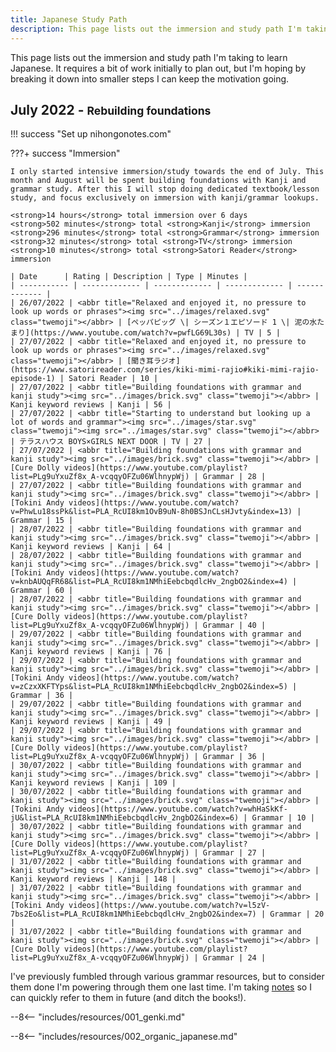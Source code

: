 ```yaml
---
title: Japanese Study Path
description: This page lists out the immersion and study path I'm taking to learn Japanese.
---
```


This page lists out the immersion and study path I'm taking to learn Japanese. It requires a bit of work initially to plan out, but I'm hoping by breaking it down into smaller steps I can keep the motivation going.

## July 2022 - <small>Rebuilding foundations</small>

!!! success "Set up nihongonotes.com"

???+ success "Immersion"

    I only started intensive immersion/study towards the end of July. This month and August will be spent building foundations with Kanji and grammar study. After this I will stop doing dedicated textbook/lesson study, and focus exclusively on immersion with kanji/grammar lookups.

    <strong>14 hours</strong> total immersion over 6 days  
    <strong>502 minutes</strong> total <strong>Kanji</strong> immersion  
    <strong>296 minutes</strong> total <strong>Grammar</strong> immersion  
    <strong>32 minutes</strong> total <strong>TV</strong> immersion  
    <strong>10 minutes</strong> total <strong>Satori Reader</strong> immersion  

    | Date      | Rating | Description | Type | Minutes |
    | ----------- | ------------- | ------------- | ------------- | ------------- |
    | 26/07/2022 | <abbr title="Relaxed and enjoyed it, no pressure to look up words or phrases"><img src="../images/relaxed.svg" class="twemoji"></abbr> | [ペッパピッグ \| シーズン１エピソード 1 \| 泥の水たまり](https://www.youtube.com/watch?v=pwfLG69L30s) | TV | 5 |
    | 27/07/2022 | <abbr title="Relaxed and enjoyed it, no pressure to look up words or phrases"><img src="../images/relaxed.svg" class="twemoji"></abbr> | [聞き耳ラジオ](https://www.satorireader.com/series/kiki-mimi-rajio#kiki-mimi-rajio-episode-1) | Satori Reader | 10 |
    | 27/07/2022 | <abbr title="Building foundations with grammar and kanji study"><img src="../images/brick.svg" class="twemoji"></abbr> | Kanji keyword reviews | Kanji | 56 |
    | 27/07/2022 | <abbr title="Starting to understand but looking up a lot of words and grammar"><img src="../images/star.svg" class="twemoji"><img src="../images/star.svg" class="twemoji"></abbr> | テラスハウス BOYS×GIRLS NEXT DOOR | TV | 27 |
    | 27/07/2022 | <abbr title="Building foundations with grammar and kanji study"><img src="../images/brick.svg" class="twemoji"></abbr> | [Cure Dolly videos](https://www.youtube.com/playlist?list=PLg9uYxuZf8x_A-vcqqyOFZu06WlhnypWj) | Grammar | 28 |
    | 27/07/2022 | <abbr title="Building foundations with grammar and kanji study"><img src="../images/brick.svg" class="twemoji"></abbr> | [Tokini Andy videos](https://www.youtube.com/watch?v=PhwLu18ssPk&list=PLA_RcUI8km1OvB9uN-8h0BSJnCLsHJvty&index=13) | Grammar | 15 |
    | 28/07/2022 | <abbr title="Building foundations with grammar and kanji study"><img src="../images/brick.svg" class="twemoji"></abbr> | Kanji keyword reviews | Kanji | 64 |
    | 28/07/2022 | <abbr title="Building foundations with grammar and kanji study"><img src="../images/brick.svg" class="twemoji"></abbr> | [Tokini Andy videos](https://www.youtube.com/watch?v=knbAUQqFR68&list=PLA_RcUI8km1NMhiEebcbqdlcHv_2ngbO2&index=4) | Grammar | 60 |
    | 28/07/2022 | <abbr title="Building foundations with grammar and kanji study"><img src="../images/brick.svg" class="twemoji"></abbr> | [Cure Dolly videos](https://www.youtube.com/playlist?list=PLg9uYxuZf8x_A-vcqqyOFZu06WlhnypWj) | Grammar | 40 |
    | 29/07/2022 | <abbr title="Building foundations with grammar and kanji study"><img src="../images/brick.svg" class="twemoji"></abbr> | Kanji keyword reviews | Kanji | 76 |
    | 29/07/2022 | <abbr title="Building foundations with grammar and kanji study"><img src="../images/brick.svg" class="twemoji"></abbr> | [Tokini Andy videos](https://www.youtube.com/watch?v=zCzxXKFTYps&list=PLA_RcUI8km1NMhiEebcbqdlcHv_2ngbO2&index=5) | Grammar | 36 |
    | 29/07/2022 | <abbr title="Building foundations with grammar and kanji study"><img src="../images/brick.svg" class="twemoji"></abbr> | Kanji keyword reviews | Kanji | 49 |
    | 29/07/2022 | <abbr title="Building foundations with grammar and kanji study"><img src="../images/brick.svg" class="twemoji"></abbr> | [Cure Dolly videos](https://www.youtube.com/playlist?list=PLg9uYxuZf8x_A-vcqqyOFZu06WlhnypWj) | Grammar | 36 |
    | 30/07/2022 | <abbr title="Building foundations with grammar and kanji study"><img src="../images/brick.svg" class="twemoji"></abbr> | Kanji keyword reviews | Kanji | 109 |
    | 30/07/2022 | <abbr title="Building foundations with grammar and kanji study"><img src="../images/brick.svg" class="twemoji"></abbr> | [Tokini Andy videos](https://www.youtube.com/watch?v=whHaSkKf-jU&list=PLA_RcUI8km1NMhiEebcbqdlcHv_2ngbO2&index=6) | Grammar | 10 |
    | 30/07/2022 | <abbr title="Building foundations with grammar and kanji study"><img src="../images/brick.svg" class="twemoji"></abbr> | [Cure Dolly videos](https://www.youtube.com/playlist?list=PLg9uYxuZf8x_A-vcqqyOFZu06WlhnypWj) | Grammar | 27 |
    | 31/07/2022 | <abbr title="Building foundations with grammar and kanji study"><img src="../images/brick.svg" class="twemoji"></abbr> | Kanji keyword reviews | Kanji | 148 |
    | 31/07/2022 | <abbr title="Building foundations with grammar and kanji study"><img src="../images/brick.svg" class="twemoji"></abbr> | [Tokini Andy videos](https://www.youtube.com/watch?v=l5zV-7bs2Eo&list=PLA_RcUI8km1NMhiEebcbqdlcHv_2ngbO2&index=7) | Grammar | 20 |
    | 31/07/2022 | <abbr title="Building foundations with grammar and kanji study"><img src="../images/brick.svg" class="twemoji"></abbr> | [Cure Dolly videos](https://www.youtube.com/playlist?list=PLg9uYxuZf8x_A-vcqqyOFZu06WlhnypWj) | Grammar | 24 |

I've previously fumbled through various grammar resources, but to consider them done I'm powering through them one last time. I'm taking [notes](/notes/grammar) so I can quickly refer to them in future (and ditch the books!).

--8<-- "includes/resources/001_genki.md"

--8<-- "includes/resources/002_organic_japanese.md"
